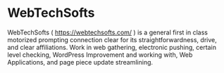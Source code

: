 # WebTechSofts
WebTechSofts ( https://webtechsofts.com/ ) is a general first in class motorized prompting connection clear for its straightforwardness, drive, and clear affiliations. Work in web gathering, electronic pushing, certain level checking, WordPress Improvement and working with, Web Applications, and page piece update streamlining.
